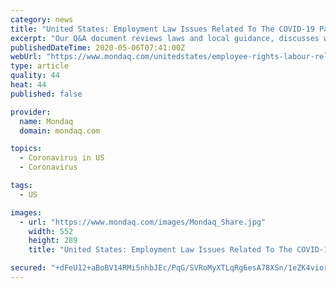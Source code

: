 ```yaml
---
category: news
title: "United States: Employment Law Issues Related To The COVID-19 Pandemic – Questions And Answers"
excerpt: "Our Q&A document reviews laws and local guidance, discusses workplace safety and other issues that may arise when workers return from furlough & addresses \"frequently asked questions\" from the employer perspective."
publishedDateTime: 2020-05-06T07:41:00Z
webUrl: "https://www.mondaq.com/unitedstates/employee-rights-labour-relations/928958/employment-law-issues-related-to-the-covid-19-pandemic-questions-and-answers"
type: article
quality: 44
heat: 44
published: false

provider:
  name: Mondaq
  domain: mondaq.com

topics:
  - Coronavirus in US
  - Coronavirus

tags:
  - US

images:
  - url: "https://www.mondaq.com/images/Mondaq_Share.jpg"
    width: 552
    height: 289
    title: "United States: Employment Law Issues Related To The COVID-19 Pandemic – Questions And Answers"

secured: "+dFeU12+aBoBV14RMi5nhbJEc/PqG/SVRoMyXTLqRg6esA78XSn/1eZK4viorNJRT8btrhN6lqIudKbcvnCjIHM73p56p1aRzpaxrs1DXoabK7gPf3/+Ao5bmD247dble/qEDWeeevfbLoxNQ4eMMA9ZJuCyyKKtRIthoPxnHV1AEmykrBJLgjHU0Cl9kvmvB7eTif5avRGHQtVFxC3toC8pOqHX6AXEfsHt+kzyCSvvjOe4Zn5o2C7GqbIHmvsFzhaZBwt6F0ae2hehjZnNbYNuhgKRoz/vNE/nHQrQ5fM2etEqomcc2n5S+gSoDvPb;S0Z9U1a/tgkmjsKS0AgtlA=="
---
```


